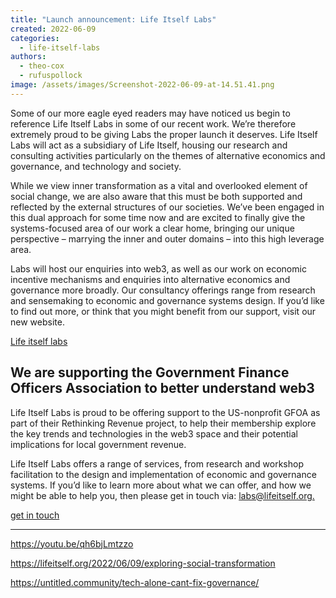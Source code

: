 ```yaml
---
title: "Launch announcement: Life Itself Labs"
created: 2022-06-09
categories: 
  - life-itself-labs
authors: 
  - theo-cox
  - rufuspollock
image: /assets/images/Screenshot-2022-06-09-at-14.51.41.png
---
```


Some of our more eagle eyed readers may have noticed us begin to reference Life Itself Labs in some of our recent work. We’re therefore extremely proud to be giving Labs the proper launch it deserves. Life Itself Labs will act as a subsidiary of Life Itself, housing our research and consulting activities particularly on the themes of alternative economics and governance, and technology and society. 

While we view inner transformation as a vital and overlooked element of social change, we are also aware that this must be both supported and reflected by the external structures of our societies. We’ve been engaged in this dual approach for some time now and are excited to finally give the systems-focused area of our work a clear home, bringing our unique perspective – marrying the inner and outer domains – into this high leverage area. 

Labs will host our enquiries into web3, as well as our work on economic incentive mechanisms and enquiries into alternative economics and governance more broadly. Our consultancy offerings range from research and sensemaking to economic and governance systems design. If you’d like to find out more, or think that you might benefit from our support, visit our new website.

[Life itself labs](https://labs.lifeitself.org/)

## We are supporting the Government Finance Officers Association to better understand web3

Life Itself Labs is proud to be offering support to the US-nonprofit GFOA as part of their Rethinking Revenue project, to help their membership explore the key trends and technologies in the web3 space and their potential implications for local government revenue.

Life Itself Labs offers a range of services, from research and workshop facilitation to the design and implementation of economic and governance systems. If you’d like to learn more about what we can offer, and how we might be able to help you, then please get in touch via: [labs@lifeitself.org.](https://lifeitself.org12.list-manage.com/track/click?u=f3b6955276a868159874a4e9a&id=2dfd6dfcb9&e=4e615aecfb)

[get in touch](https://labs.lifeitself.org/contact)

* * *

https://youtu.be/qh6bjLmtzzo

https://lifeitself.org/2022/06/09/exploring-social-transformation

https://untitled.community/tech-alone-cant-fix-governance/
